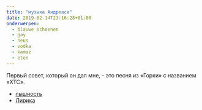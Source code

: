 ```yaml
---
title: "музыка Андреаса"
date: 2019-02-14T23:16:28+01:00
onderwerpen:
  - blauwe schoenen
  - gay
  - neus
  - vodka
  - kamaz
  - eten
---
```


Первый совет, который он дал мне, - это песня из «Горки» с названием «XTC».

* [пышность](https://youtu.be/fWci3zD9jmU)
* [Лирика](https://www.songteksten.nl/songteksten/190820/gorki/xtc.htm)
